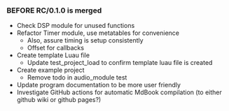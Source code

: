 
### BEFORE RC/0.1.0 is merged
- Check DSP module for unused functions
- Refactor Timer module, use metatables for convenience
    - Also, assure timing is setup consistently
    - Offset for callbacks
- Create template Luau file
  - Update test_project_load to confirm template luau file is created
- Create example project
    - Remove todo in audio_module test
- Update program documentation to be more user friendly
- Investigate GitHub actions for automatic MdBook compilation (to either github wiki or github pages?)
